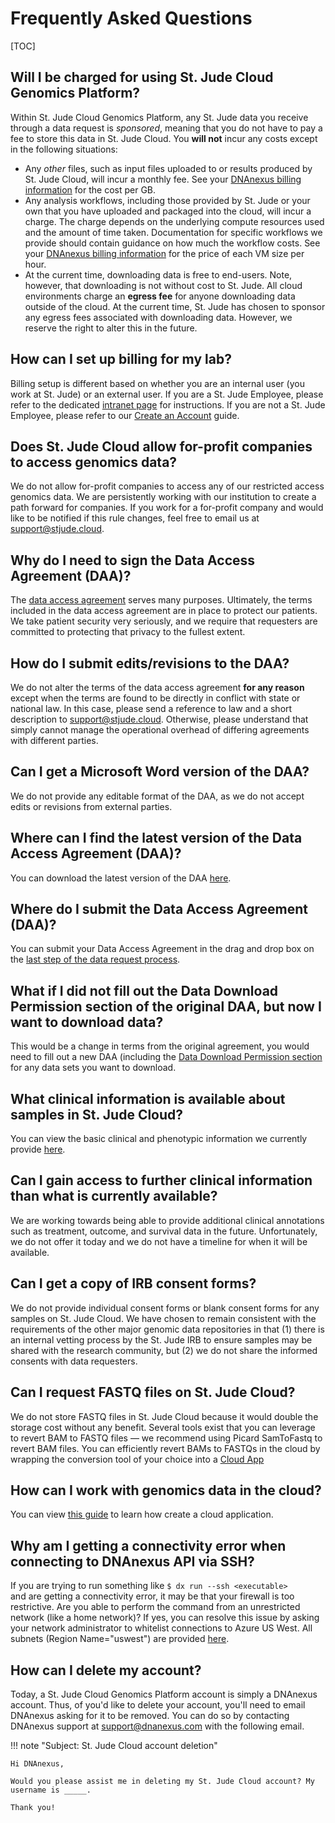 # Frequently Asked Questions

[TOC]

## Will I be charged for using St. Jude Cloud Genomics Platform?

Within St. Jude Cloud Genomics Platform, any St. Jude data you receive through a
data request is *sponsored*, meaning that you do not have to pay a fee to store
this data in St. Jude Cloud. You **will not** incur any costs except in the
following situations:

* Any *other* files, such as input files uploaded to or results produced by St.
  Jude Cloud, will incur a monthly fee. See your [DNAnexus billing
  information](https://platform.dnanexus.com/profile/settings/billing) for the
  cost per GB.
* Any analysis workflows, including those provided by St. Jude or your own that
  you have uploaded and packaged into the cloud, will incur a charge. The charge
  depends on the underlying compute resources used and the amount of time taken.
  Documentation for specific workflows we provide should contain guidance on how
  much the workflow costs. See your [DNAnexus billing
  information](https://platform.dnanexus.com/profile/settings/billing) for the
  price of each VM size per hour.
* At the current time, downloading data is free to end-users. Note, however,
  that downloading is not without cost to St. Jude. All cloud environments
  charge an **egress fee** for anyone downloading data outside of the cloud. At
  the current time, St. Jude has chosen to sponsor any egress fees associated
  with downloading data. However, we reserve the right to alter this in the
  future.

## How can I set up billing for my lab?

Billing setup is different based on whether you are an internal user (you work
at St. Jude) or an external user. If you are a St. Jude Employee, please refer
to the dedicated [intranet
page](https://home.stjude.org/computational-biology/Pages/bioinformatics-self-service-cloud.aspx)
for instructions. If you are not a St. Jude Employee, please refer to our
[Create an Account](./accounts-and-billing.md#billing-setup) guide.

## Does St. Jude Cloud allow for-profit companies to access genomics data? 

We do not allow for-profit companies to access any of our restricted access genomics data. We are persistently working with our institution to create a path forward for companies. If you work for a for-profit company and would like to be notified if this rule changes, feel free to email us at
[support@stjude.cloud](mailto:support@stjude.cloud).

## Why do I need to sign the Data Access Agreement (DAA)?

The [data access
agreement](./requesting-data/glossary.md#data-access-agreement)
serves many purposes. Ultimately, the terms included in the data access
agreement are in place to protect our patients. We take patient security very
seriously, and we require that requesters are committed to protecting that
privacy to the fullest extent.

## How do I submit edits/revisions to the DAA?

We do not alter the terms of the data access agreement **for any reason** except
when the terms are found to be directly in conflict with state or national law.
In this case, please send a reference to law and a short description to
[support@stjude.cloud](mailto:support@stjude.cloud). Otherwise, please
understand that simply cannot manage the operational overhead of
differing agreements with different parties.

## Can I get a Microsoft Word version of the DAA?

We do not provide any editable format of the DAA, as we do not accept edits or
revisions from external parties.

## Where can I find the latest version of the Data Access Agreement (DAA)?

You can download the latest version of the DAA
[here](https://platform.stjude.cloud/access_form).

## Where do I submit the Data Access Agreement (DAA)?

You can submit your Data Access Agreement in the drag and drop box on the [last
step of the data request
process](./requesting-data/data-request.md#requesting-data).

## What if I did not fill out the Data Download Permission section of the original DAA, but now I want to download data?

This would be a change in terms from the original agreement, you would need to
fill out a new DAA (including the [Data Download Permission
section](./requesting-data/how-to-fill-out-DAA.md#the-data-access-agreement)
for any data sets you want to download.

## What clinical information is available about samples in St. Jude Cloud?

You can view the basic clinical and phenotypic information we currently provide
[here](./requesting-data/about-our-data.md#metadata).

## Can I gain access to further clinical information than what is currently available?

We are working towards being able to provide additional clinical annotations
such as treatment, outcome, and survival data in the future. Unfortunately, we
do not offer it today and we do not have a timeline for when it will be
available.

## Can I get a copy of IRB consent forms?

We do not provide individual consent forms or blank consent forms for any
samples on St. Jude Cloud. We have chosen to remain consistent with the
requirements of the other major genomic data repositories in that (1) there is
an internal vetting process by the St. Jude IRB to ensure samples may be shared
with the research community, but (2) we do not share the informed consents with
data requesters.

## Can I request FASTQ files on St. Jude Cloud?

We do not store FASTQ files in St. Jude Cloud because it would double the
storage cost without any benefit. Several tools exist that you can leverage to
revert BAM to FASTQ files — we recommend using Picard SamToFastq to revert BAM
files. You can efficiently revert BAMs to FASTQs in the cloud by wrapping the
conversion tool of your choice into a [Cloud
App](./analyzing-data/creating-a-cloud-app.md)

## How can I work with genomics data in the cloud?

You can view [this guide](./analyzing-data/creating-a-cloud-app.md) to learn how
create a cloud application.

## Why am I getting a connectivity error when connecting to DNAnexus API via SSH?

If you are trying to run something like
  `$ dx run --ssh <executable> `   
and are getting a connectivity error, it may be that your firewall is too
restrictive. Are you able to perform the command from an unrestricted network
(like a home network)? If yes, you can resolve this issue by asking your network
administrator to whitelist connections to Azure US West. All subnets (Region
Name="uswest") are provided
[here](https://www.microsoft.com/en-us/download/details.aspx?id=41653).

## How can I delete my account?

Today, a St. Jude Cloud Genomics Platform account is simply a DNAnexus account.
Thus, of you'd like to delete your account, you'll need to email DNAnexus asking
for it to be removed. You can do so by contacting DNAnexus support at
<support@dnanexus.com> with the following email.

!!! note "Subject: St. Jude Cloud account deletion"

    Hi DNAnexus,

    Would you please assist me in deleting my St. Jude Cloud account? My username is _____.

    Thank you!
